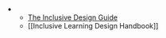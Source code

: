 -
	- [The Inclusive Design Guide](https://guide.inclusivedesign.ca/)
	- [[Inclusive Learning Design Handbook]]